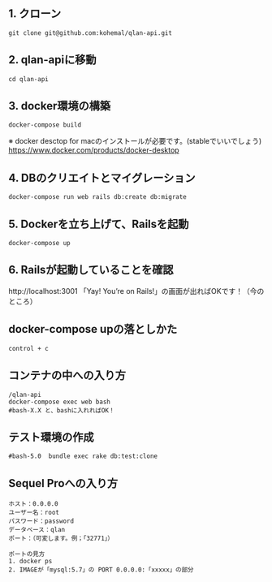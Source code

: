 
## 1. クローン
```
git clone git@github.com:kohemal/qlan-api.git
```

## 2. qlan-apiに移動
```
cd qlan-api
```

## 3. docker環境の構築
```
docker-compose build
```
※ docker desctop for macのインストールが必要です。(stableでいいでしょう)
https://www.docker.com/products/docker-desktop

## 4. DBのクリエイトとマイグレーション
```
docker-compose run web rails db:create db:migrate
```

## 5. Dockerを立ち上げて、Railsを起動
```
docker-compose up
```

## 6. Railsが起動していることを確認
http://localhost:3001
「Yay! You’re on Rails!」の画面が出ればOKです！（今のところ）

## docker-compose upの落としかた
```
control + c
```

## コンテナの中への入り方
```
/qlan-api
docker-compose exec web bash
#bash-X.X と、bashに入れればOK！
```

## テスト環境の作成
```
#bash-5.0  bundle exec rake db:test:clone

```
## Sequel Proへの入り方
```
ホスト：0.0.0.0
ユーザー名：root
パスワード：password
データベース：qlan
ポート：（可変します。例；「32771」）

ポートの見方
1. docker ps
2. IMAGEが「mysql:5.7」の PORT 0.0.0.0:「xxxxx」の部分
```
